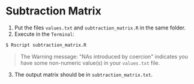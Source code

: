 # Subtraction Matrix

1. Put the files `values.txt` and `subtraction_matrix.R` in the same folder.
2. Execute in the `Terminal`:

```sh
$ Rscript subtraction_matrix.R
```

> The Warning message: "NAs introduced by coercion" indicates you have some non-numeric value(s) in your `values.txt` file.

3. The output matrix should be in `subtraction_matrix.txt`.